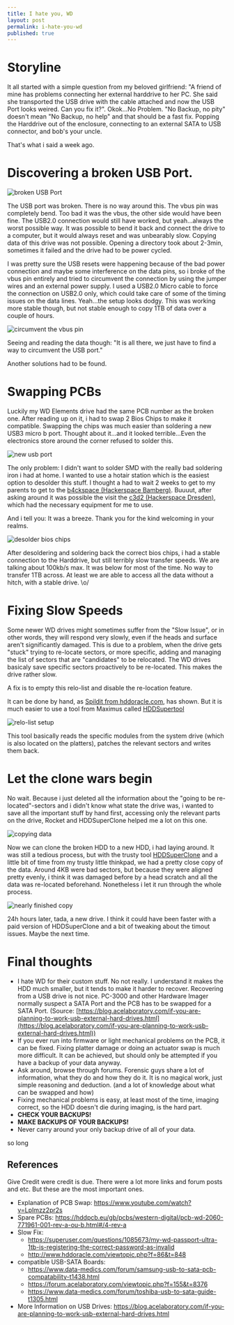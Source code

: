 ```yaml
---
title: I hate you, WD
layout: post
permalink: i-hate-you-wd
published: true
---
```

# Storyline
It all started with a simple question from my beloved girlfriend: "A friend of mine has problems connecting her external harddrive to her PC. She said she transported the USB drive with the cable attached and now the USB Port looks weired. Can you fix it?". Okok...No Problem. "No Backup, no pity" doesn't mean "No Backup, no help" and that should be a fast fix. Popping the Harddrive out of the enclosure, connecting to an external SATA to USB connector, and bob's your uncle.

That's what i said a week ago. 

# Discovering a broken USB Port.

![broken USB Port]({{site.baseurl}}/img/posts/2019/ab4c95d2-6f0e-4039-80ff-a05c948703ae.jpeg)

The USB port was broken. There is no way around this. The vbus pin was completely bend. Too bad it was the vbus, the other side would have been fine. The USB2.0 connection would still have worked, but yeah...always the worst possible way. It was possible to bend it back and connect the drive to a computer, but it would always reset and was unbearably slow. Copying data of this drive was not possible. Opening a directory took about 2-3min, sometimes it failed and the drive had to be power cycled.

I was pretty sure the USB resets were happening because of the bad power connection and maybe some interference on the data pins, so i broke of the vbus pin entirely and tried to circumvent the connection by using the jumper wires and an external power supply. I used a USB2.0 Micro cable to force the connection on USB2.0 only, which could take care of some of the timing issues on the data lines. Yeah...the setup looks dodgy. This was working more stable though, but not stable enough to copy 1TB of data over a couple of hours. 

![circumvent the vbus pin]({{site.baseurl}}/img/posts/2019/IMG_20191113_130620.jpg)

Seeing and reading the data though: "It is all there, we just have to find a way to circumvent the USB port."

Another solutions had to be found.

# Swapping PCBs

Luckily my WD Elements drive had the same PCB number as the broken one. After reading up on it, i had to swap 2 Bios Chips to make it compatible. Swapping the chips was much easier than soldering a new USB3 micro b port. Thought about it...and it looked terrible...Even the electronics store around the corner refused to solder this.

![new usb port]({{site.baseurl}}/img/posts/2019/7b47c0bd-f3bb-4819-a530-ba1724135ab2.jpeg)

The only problem: I didn't want to solder SMD with the really bad soldering iron i had at home. I wanted to use a hotair station which is the easiest option to desolder this stuff. I thought a had to wait 2 weeks to get to my parents to get to the [b4ckspace (Hackerspace Bamberg)](https://www.hackerspace-bamberg.de/). Buuuut, after asking around it was possible the visit the [c3d2 (Hackerspace Dresden)](https://c3d2.de/), which had the necessary equipment for me to use. 

And i tell you: It was a breeze. Thank you for the kind welcoming in your realms.

![desolder bios chips]({{site.baseurl}}/img/posts/2019/446b03d2-4be4-4d9c-88ea-7e7a2c478f18.jpeg)

After desoldering and soldering back the correct bios chips, i had a stable connection to the Harddrive, but still terribly slow transfer speeds. We are talking about 100kb/s max. It was below for most of the time. No way to transfer 1TB across. At least we are able to access all the data without a hitch, with a stable drive. \o/

# Fixing Slow Speeds

Some newer WD drives might sometimes suffer from the "Slow Issue", or in other words, they will respond very slowly, even if the heads and surface aren't significantly damaged.
This is due to a problem, when the drive gets "stuck" trying to re-locate sectors, or more specific, adding and managing the list of sectors that are "candidates" to be relocated. The WD drives basicaly save specific sectors proactively to be re-located. This makes the drive rather slow.

A fix is to empty this relo-list and disable the re-location feature. 

It can be done by hand, as [Spildit from hddoracle.com](http://www.hddoracle.com/viewtopic.php?f=86&t=848), has shown. But it is much easier to use a tool from Maximus called [HDDSupertool](http://www.sdcomputingservice.com/hddsupertool)

![relo-list setup]({{site.baseurl}}/img/posts/2019/65b17103-31c8-4e47-a8ab-31cd653b2763.jpeg)

This tool basically reads the specific modules from the system drive (which is also located on the platters), patches the relevant sectors and writes them back.

# Let the clone wars begin

No wait. Because i just deleted all the information about the "going to be re-located"-sectors and i didn't know what state the drive was, i wanted to save all the important stuff by hand first, accessing only the relevant parts on the drive, Rocket and HDDSuperClone helped me a lot on this one. 

![copying data]({{site.baseurl}}/img/posts/2019/86e5bd49-5783-489a-9d58-780bf5817bba.jpeg)

Now we can clone the broken HDD to a new HDD, i had laying around. It was still a tedious process, but with the trusty tool [HDDSuperClone](http://www.sdcomputingservice.com/hddsuperclone) and a little bit of time from my trusty little thinkpad, we had a pretty close copy of the data. Around 4KB were bad sectors, but because they were aligned pretty evenly, i think it was damaged before by a head scratch and all the data was re-located beforehand. Nonetheless i let it run through the whole process.

![nearly finished copy]({{site.baseurl}}/img/posts/2019/IMG_20191115_130620.png)

24h hours later, tada, a new drive. I think it could have been faster with a paid version of HDDSuperClone and a bit of tweaking about the timout issues. Maybe the next time.

# Final thoughts

* I hate WD for their custom stuff. No not really. I understand it makes the HDD much smaller, but it tends to make it harder to recover. Recovering from a USB drive is not nice. PC-3000 and other Hardware Imager normally suspect a SATA Port and the PCB has to be swapped for a SATA Port. (Source: [https://blog.acelaboratory.com/if-you-are-planning-to-work-usb-external-hard-drives.html](https://blog.acelaboratory.com/if-you-are-planning-to-work-usb-external-hard-drives.html))
* If you ever run into firmware or light mechanical problems on the PCB, it can be fixed. Fixing platter damage or doing an actuator swap is much more difficult. It can be achieved, but should only be attempted if you have a backup of your data anyway.
* Ask around, browse through forums. Forensic guys share a lot of information, what they do and how they do it. It is no magical work, just simple reasoning and deduction. (and a lot of knowledge about what can be swapped and how)
* Fixing mechanical problems is easy, at least most of the time, imaging correct, so the HDD doesn't die during imaging, is the hard part.
* **CHECK YOUR BACKUPS!**
* **MAKE BACKUPS OF YOUR BACKUPS!**
* Never carry around your only backup drive of all of your data.

so long

## References
Give Credit were credit is due. There were a lot more links and forum posts and etc. But these are the most important ones.

* Explanation of PCB Swap: https://www.youtube.com/watch?v=LpImzz2pr2s
* Spare PCBs: https://hddpcb.eu/gb/pcbs/western-digital/pcb-wd-2060-771961-001-rev-a-ou-b.html#/4-rev-a
* Slow Fix: 
    * https://superuser.com/questions/1085673/my-wd-passport-ultra-1tb-is-registering-the-correct-password-as-invalid
    * http://www.hddoracle.com/viewtopic.php?f=86&t=848
* compatible USB-SATA Boards:
    * https://www.data-medics.com/forum/samsung-usb-to-sata-pcb-compatability-t1438.html
    * https://forum.acelaboratory.com/viewtopic.php?f=155&t=8376
    * https://www.data-medics.com/forum/toshiba-usb-to-sata-guide-t1305.html
* More Information on USB Drives: https://blog.acelaboratory.com/if-you-are-planning-to-work-usb-external-hard-drives.html
